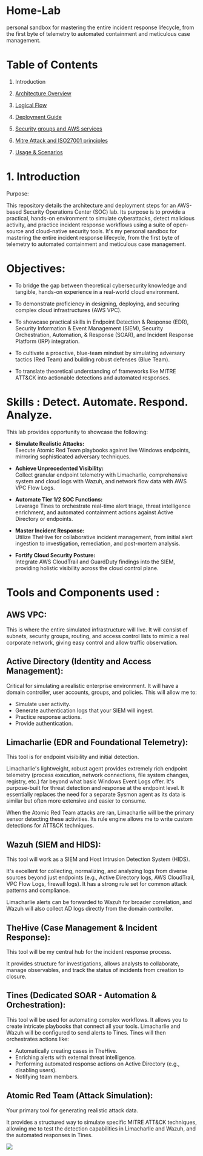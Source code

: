 # Home-Lab
personal sandbox for mastering the entire incident response lifecycle, from the first byte of telemetry to automated containment and meticulous case management.

# Table of Contents
1. Introduction

2. <a href = "https://github.com/TIN0-m/Home-Lab/blob/main/Network_Architecture.md"> Architecture Overview <a/>

3. <a href ="https://github.com/TIN0-m/Home-Lab/blob/main/Logical-Flow.md"> Logical Flow <a/>

4. <a href ="https://github.com/TIN0-m/Home-Lab/blob/main/Deployment-Guide.md"> Deployment Guide <a/>
   
5. <a href ="https://github.com/TIN0-m/Home-Lab/blob/main/Security%20groups%20and%20AWS%20services.md"> Security groups and AWS services <a/>

6. <a href ="https://github.com/TIN0-m/Home-Lab/blob/main/Mitre_Attack_and_IS27001_principles.md"> Mitre Attack and ISO27001 principles <a/>  

7. <a href ="https://github.com/TIN0-m/Home-Lab/tree/main/Usage%20and%20Scenarios"> Usage & Scenarios <a/>

# 1. Introduction 

Purpose:     

This repository details the architecture and deployment steps for an AWS-based Security Operations Center (SOC) lab. Its purpose is to provide a practical, hands-on environment to simulate cyberattacks, detect malicious activity, and practice incident response workflows using a suite of open-source and cloud-native security tools. It's my personal sandbox for mastering the entire incident response lifecycle, from the first byte of telemetry to automated containment and meticulous case management. 

# Objectives:  

- To bridge the gap between theoretical cybersecurity knowledge and tangible, hands-on experience in a real-world cloud environment.

- To demonstrate proficiency in designing, deploying, and securing complex cloud infrastructures (AWS VPC).

- To showcase practical skills in Endpoint Detection & Response (EDR), Security Information & Event Management (SIEM), Security Orchestration, Automation, & Response (SOAR), and Incident Response Platform (IRP) integration.

- To cultivate a proactive, blue-team mindset by simulating adversary tactics (Red Team) and building robust defenses (Blue Team).

- To translate theoretical understanding of frameworks like MITRE ATT&CK into actionable detections and automated responses.

# Skills : Detect. Automate. Respond. Analyze.
This lab provides opportunity to showcase the following:

- **Simulate Realistic Attacks:**       
 Execute Atomic Red Team playbooks against live Windows endpoints, mirroring sophisticated adversary techniques.

- **Achieve Unprecedented Visibility:**       
 Collect granular endpoint telemetry with Limacharlie, comprehensive system and cloud logs with Wazuh, and network flow data with AWS VPC Flow Logs.

- **Automate Tier 1/2 SOC Functions:**      
 Leverage Tines to orchestrate real-time alert triage, threat intelligence enrichment, and automated containment actions against Active Directory or endpoints.

- **Master Incident Response:**       
 Utilize TheHive for collaborative incident management, from initial alert ingestion to investigation, remediation, and post-mortem analysis.

- **Fortify Cloud Security Posture:**       
 Integrate AWS CloudTrail and GuardDuty findings into the SIEM, providing holistic visibility across the cloud control plane.

# Tools and Components used :

## AWS VPC: 
This is where the entire simulated infrastructure will live. It will consist of subnets, security groups, routing, and access control lists to mimic a real corporate network, giving easy control and allow traffic observation.

## Active Directory (Identity and Access Management):     
Critical for simulating a realistic enterprise environment. It will have a domain controller, user accounts, groups, and policies. This will allow me to:

- Simulate user activity.
- Generate authentication logs that your SIEM will ingest.
- Practice response actions.
- Provide authentication.

## Limacharlie (EDR and Foundational Telemetry):    
This tool is for endpoint visibility and initial detection.

Limacharlie's lightweight, robust agent provides extremely rich endpoint telemetry (process execution, network connections, file system changes, registry, etc.) far beyond what basic Windows Event Logs offer. It's purpose-built for threat detection and response at the endpoint level. It essentially replaces the need for a separate Sysmon agent as its data is similar but often more extensive and easier to consume.

When the Atomic Red Team attacks are ran, Limacharlie will be the primary sensor detecting these activities. Its rule engine allows me to write custom detections for ATT&CK techniques.

## Wazuh (SIEM and HIDS):
This tool will work as a SIEM and Host Intrusion Detection System (HIDS).

It's excellent for collecting, normalizing, and analyzing logs from diverse sources beyond just endpoints (e.g., Active Directory logs, AWS CloudTrail, VPC Flow Logs, firewall logs). It has a strong rule set for common attack patterns and compliance.

Limacharlie alerts can be forwarded to Wazuh for broader correlation, and Wazuh will also collect AD logs directly from the domain controller.

## TheHive (Case Management & Incident Response):
This tool will be my central hub for the incident response process.

It provides structure for investigations, allows analysts to collaborate, manage observables, and track the status of incidents from creation to closure. 

## Tines (Dedicated SOAR - Automation & Orchestration):
This tool will be used for automating complex workflows. It allows you to create intricate playbooks that connect all your tools. Limacharlie and Wazuh will be configured to send alerts to Tines. Tines will then orchestrates actions like:

- Automatically creating cases in TheHive.
- Enriching alerts with external threat intelligence.
- Performing automated response actions on Active Directory (e.g., disabling users).
- Notifying team members.

## Atomic Red Team (Attack Simulation):
Your primary tool for generating realistic attack data.

It provides a structured way to simulate specific MITRE ATT&CK techniques, allowing me to test the detection capabilities in Limacharlie and Wazuh, and the automated responses in Tines.

<a href ="https://github.com/TIN0-m/Home-Lab/blob/main/Network_Architecture.md"><img src="https://img.shields.io/badge/-Next%20Section-FF0000?&style=for-the-badge&logoColor=white" /><a/>

